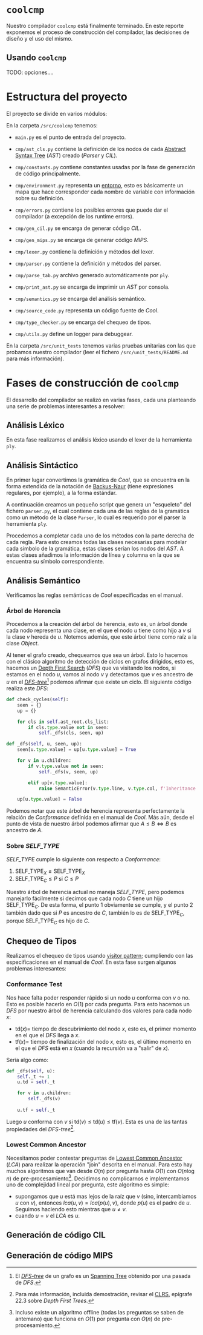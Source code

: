 # `coolcmp`

Nuestro compilador `coolcmp` está finalmente terminado. En este reporte exponemos el proceso de construcción del compilador, las decisiones de diseño y el uso del mismo.

## Usando `coolcmp`

TODO: opciones....

# Estructura del proyecto

El proyecto se divide en varios módulos:

En la carpeta `/src/coolcmp` tenemos:

- `main.py` es el punto de entrada del proyecto.

- `cmp/ast_cls.py` contiene la definición de los nodos de cada [Abstract Syntax Tree](https://en.wikipedia.org/wiki/Abstract_syntax_tree) (_AST_) creado (_Parser_ y _CIL_).

- `cmp/constants.py` contiene constantes usadas por la fase de generación de código principalmente.

- `cmp/environment.py` representa un [entorno](https://craftinginterpreters.com/statements-and-state.html#environments), esto es básicamente un mapa que hace corresponder cada nombre de variable con información sobre su definición.

- `cmp/errors.py` contiene los posibles errores que puede dar el compilador (a excepción de los runtime errors).

- `cmp/gen_cil.py` se encarga de generar código _CIL_.
  
- `cmp/gen_mips.py` se encarga de generar código _MIPS_.

- `cmp/lexer.py` contiene la definición y métodos del lexer.
  
- `cmp/parser.py` contiene la definición y métodos del parser.
  
- `cmp/parse_tab.py` archivo generado automáticamente por `ply`.

- `cmp/print_ast.py` se encarga de imprimir un _AST_ por consola.
  
- `cmp/semantics.py` se encarga del análisis semántico.

- `cmp/source_code.py` representa un código fuente de _Cool_.

- `cmp/type_checker.py` se encarga del chequeo de tipos.

- `cmp/utils.py` define un logger para debuggear.

En la carpeta `/src/unit_tests` tenemos varias pruebas unitarias con las que probamos nuestro compilador (leer el fichero `/src/unit_tests/README.md` para más información).

# Fases de construcción de `coolcmp`

El desarrollo del compilador se realizó en varias fases, cada una planteando una serie de problemas interesantes a resolver:

## Análisis Léxico

En esta fase realizamos el análisis léxico usando el lexer de la herramienta `ply`.

## Análisis Sintáctico

En primer lugar convertimos la gramática de _Cool_, que se encuentra en la forma extendida de la notación de [Backus-Naur](https://en.wikipedia.org/wiki/Backus%E2%80%93Naur_form) (tiene expresiones regulares, por ejemplo), a la forma estándar.

A continuación creamos un pequeño script que genera un "esqueleto" del fichero `parser.py`, el cual contiene cada una de las reglas de la gramática como un método de la clase `Parser`, lo cual es requerido por el parser la herramienta `ply`.

Procedemos a completar cada uno de los métodos con la parte derecha de cada regla. Para esto creamos todas las clases necesarias para modelar cada símbolo de la gramática, estas clases serían los nodos del _AST_. A estas clases añadimos la información de línea y columna en la que se encuentra su símbolo correspondiente.

## Análisis Semántico

Verificamos las reglas semánticas de _Cool_ especificadas en el manual.

### Árbol de Herencia

Procedemos a la creación del árbol de herencia, esto es, un árbol donde cada nodo representa una clase, en el que el nodo $u$ tiene como hijo a $v$ si la clase $v$ hereda de $u$. Notemos además, que este árbol tiene como raíz a la clase _Object_.

Al tener el grafo creado, chequeamos que sea un árbol. Esto lo hacemos con el clásico algoritmo de detección de ciclos en grafos dirigidos, esto es, hacemos un [Depth First Search](https://en.wikipedia.org/wiki/Depth-first_search) (_DFS_) que va visitando los nodos, si estamos en el nodo $u$, vamos al nodo $v$ y detectamos que $v$ es ancestro de $u$ en el [_DFS-tree_](https://en.wikipedia.org/wiki/Depth-first_search#Output_of_a_depth-first_search)[^1] podemos afirmar que existe un ciclo. El siguiente código realiza este _DFS_:

```python
def check_cycles(self):
    seen = {}
    up = {}

    for cls in self.ast_root.cls_list:
        if cls.type.value not in seen:
            self._dfs(cls, seen, up)

def _dfs(self, u, seen, up):
    seen[u.type.value] = up[u.type.value] = True

    for v in u.children:
        if v.type.value not in seen:
            self._dfs(v, seen, up)

        elif up[v.type.value]:
            raise SemanticError(v.type.line, v.type.col, f'Inheritance cycle detected')

    up[u.type.value] = False
```

Podemos notar que este árbol de herencia representa perfectamente la relación de _Conformance_ definida en el manual de _Cool_. Más aún, desde el punto de vista de nuestro árbol podemos afirmar que $A \le B \iff B \text{ es ancestro de } A$.

### Sobre _SELF_TYPE_

_SELF_TYPE_ cumple lo siguiente con respecto a _Conformance_:

1. $\text{SELF\_TYPE}_{X} \le \text{SELF\_TYPE}_{X}$
2. $\text{SELF\_TYPE}_{C} \le P$ si $C \le P$

Nuestro árbol de herencia actual no maneja _SELF_TYPE_, pero podemos manejarlo fácilmente si decimos que cada nodo $C$ tiene un hijo $\text{SELF\_TYPE}_{C}$. De esta forma, el punto $1$ obviamente se cumple, y el punto $2$ también dado que si $P$ es ancestro de $C$, también lo es de $\text{SELF\_TYPE}_{C}$, porque $\text{SELF\_TYPE}_{C}$ es hijo de $C$.

## Chequeo de Tipos

Realizamos el chequeo de tipos usando [visitor pattern](https://en.wikipedia.org/wiki/Visitor_pattern); cumpliendo con las especificaciones en el manual de _Cool_. En esta fase surgen algunos problemas interesantes:

### Conformance Test

Nos hace falta poder responder rápido si un nodo $u$ conforma con $v$ o no. Esto es posible hacerlo en $O(1)$ por cada pregunta. Para esto hacemos un _DFS_ por nuestro árbol de herencia calculando dos valores para cada nodo $x$:

- $\text{td}(x) =$ tiempo de descubrimiento del nodo $x$, esto es, el primer momento en el que el _DFS_ llega a $x$.
- $\text{tf}(x) =$ tiempo de finalización del nodo $x$, esto es, el último momento en el que el _DFS_ está en $x$ (cuando la recursión va a "salir" de $x$).

Sería algo como:

```python
def _dfs(self, u):
    self._t += 1
    u.td = self._t

    for v in u.children:
        self._dfs(v)
    
    u.tf = self._t
```

Luego $u$ conforma con $v$ si $\text{td}(v) \le \text{td}(u) \le \text{tf}(v)$. Esta es una de las tantas propiedades del _DFS-tree_[^2].

### Lowest Common Ancestor

Necesitamos poder contestar preguntas de [Lowest Common Ancestor](https://en.wikipedia.org/wiki/Lowest_common_ancestor) (_LCA_) para realizar la operación "join" descrita en el manual. Para esto hay muchos algoritmos que van desde $O(n)$ por pregunta hasta $O(1)$ con $O(n \log n)$ de pre-procesamiento[^3]. Decidimos no complicarnos e implementamos uno de complejidad lineal por pregunta, este algoritmo es simple:

- supongamos que $u$ está mas lejos de la raíz que $v$ (sino, intercambiamos $u$ con $v$), entonces $lca(u, v) = lca(p(u), v)$, donde $p(u)$ es el padre de $u$. Seguimos haciendo esto mientras que $u \neq v$.
- cuando $u = v$ el _LCA_ es $u$.

## Generación de código CIL

## Generación de código MIPS

[^1]: El [_DFS-tree_](https://en.wikipedia.org/wiki/Depth-first_search#Output_of_a_depth-first_search) de un grafo es un [Spanning Tree](https://en.wikipedia.org/wiki/Spanning_tree) obtenido por una pasada de _DFS_.

[^2]: Para más información, incluida demostración, revisar el [CLRS](https://en.wikipedia.org/wiki/Introduction_to_Algorithms), epígrafe $22.3$ sobre _Depth First Trees_.

[^3]: Incluso existe un algoritmo offline (todas las preguntas se saben de antemano) que funciona en $O(1)$ por pregunta con $O(n)$ de pre-procesamiento.
